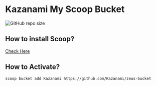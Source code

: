 # Kazanami My Scoop Bucket

![GitHub repo size](https://img.shields.io/github/repo-size/kazanami/zeus-bucket)

## How to install Scoop?
[Check Here](https://github.com/lukesampson/scoop#installation)

## How to Activate?

```
scoop bucket add Kazanami https://github.com/Kazanami/zeus-bucket
```
